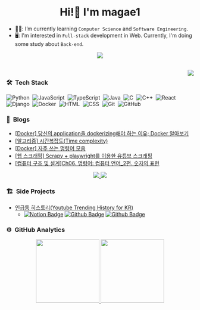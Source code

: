 <h1 align="center">Hi!👋 I'm magae1</h1>

- 👨‍🎓: I’m currently learning `Computer Science` and `Software Engineering`.
- 🖥️: I'm interested in `Full-stack` development in Web. Currently, I'm doing some study about `Back-end`.

<p align="center">
  <a href="mailto:jjilil8351@gmail.com" target="_blank">
    <img src="https://img.shields.io/badge/Gmail-ea4335?style=flat-square&logo=gmail&logoColor=ffffff" />
  </a>
</p>


<br/>
<a href="https://www.acmicpc.net/user/jji6665" target="_blank">
  <img src="http://mazassumnida.wtf/api/v2/generate_badge?boj=jji6665" align="right"/>
</a>

### 🛠️ &nbsp;Tech Stack
![Python](https://img.shields.io/badge/-Python-05122A?style=flat&logo=python)&nbsp;
![JavaScript](https://img.shields.io/badge/-JavaScript-05122A?style=flat&logo=javascript)&nbsp;
![TypeScript](https://img.shields.io/badge/-TypeScript-05122A?style=flat&logo=TypeScript)&nbsp;
![Java](https://img.shields.io/badge/-Java-05122A?style=flat&logo=Java)&nbsp;
![C](https://img.shields.io/badge/-C-05122A?style=flat&logo=C&logoColor=A8B9CC)&nbsp;
![C++](https://img.shields.io/badge/-C++-05122A?style=flat&logo=C%2B%2B&logoColor=00599C)&nbsp;
![React](https://img.shields.io/badge/-React-05122A?style=flat&logo=react)&nbsp;
![Django](https://img.shields.io/badge/-Django-05122A?style=flat&logo=django&logoColor=092E20)&nbsp;
![Docker](https://img.shields.io/badge/-Docker-05122A?style=flat&logo=docker)&nbsp;
![HTML](https://img.shields.io/badge/-HTML-05122A?style=flat&logo=HTML5)&nbsp;
![CSS](https://img.shields.io/badge/-CSS-05122A?style=flat&logo=CSS3&logoColor=1572B6)&nbsp;
![Git](https://img.shields.io/badge/-Git-05122A?style=flat&logo=git)&nbsp;
![GitHub](https://img.shields.io/badge/-GitHub-05122A?style=flat&logo=github)&nbsp;


### 📎 &nbsp;Blogs
<!-- BLOG-POST-LIST:START -->
- [[Docker] 당신의 application을 dockerizing해야 하는 이유; Docker 알아보기](https://magae5basement.tistory.com/11)
- [[알고리즘] 시간복잡도&lpar;Time complexity&rpar;](https://magae5basement.tistory.com/10)
- [[Docker] 자주 쓰는 명령어 모음](https://magae5basement.tistory.com/9)
- [[웹 스크래핑] Scrapy + playwright를 이용한 유튜브 스크래핑](https://magae5basement.tistory.com/5)
- [[컴퓨터 구조 및 설계]Ch06. 명령어: 컴퓨터 언어_2편. 숫자의 표현](https://blog.naver.com/lws6665/222972898230)
<!-- BLOG-POST-LIST:END -->

<p align="center">
  <a href="https://magae5basement.tistory.com/" target="_blank">
    <img src="https://img.shields.io/badge/tistory-000?style=for-the-badge&logo=tistory&logoColor=white" />
  </a>
  <a href="https://blog.naver.com/lws6665" target="_blank"> 
    <img src="https://img.shields.io/badge/NAVER-03C75A?style=for-the-badge&logo=NAVER&logoColor=white" />
  </a>
</p>


### 🏗️ &nbsp;Side Projects
- [인급동 히스토리(Youtube Trending History for KR)](https://ingeupdong.site/)
  - [![Notion Badge](https://img.shields.io/badge/Details-F58025?logo=notion&logoColor=fff&style=flat)](https://www.notion.so/magae/66d84f6bf26640129b26748ce3ee3735)
    [![Github Badge](https://img.shields.io/badge/ingupdong_back-05122A?logo=github&logoColor=fff&style=flat)](https://github.com/magae1/ingeupdong_back)
    [![Github Badge](https://img.shields.io/badge/ingeupdong_front-05122A?logo=github&logoColor=fff&style=flat)](https://github.com/magae1/ingeupdong_front)


### ⚙️ &nbsp;GitHub Analytics
<p align="center">
  <a href="https://github.com/anuraghazra/github-readme-stats">
    <img height="170em" 
         src="https://github-readme-stats-eight-theta.vercel.app/api?username=magae1&show_icons=true&theme=midnight-purple&include_all_commits=true&count_private=true&hide_border=true&cache_seconds=86400" />
  </a>
  <a href="https://github.com/anuraghazra/github-readme-stats">
    <img height="170em" 
         src="https://github-readme-stats.vercel.app/api/top-langs/?username=magae1&layout=compact&theme=midnight-purple&hide_border=true&hide=html,css&langs_count=8&cache_seconds=86400" />
</a>
</p>
